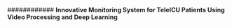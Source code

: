 ############ **Innovative Monitoring System for TeleICU Patients Using Video Processing and Deep Learning**
